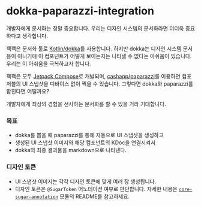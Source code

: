 # dokka-paparazzi-integration

개발자에게 문서화는 정말 중요합니다. 우리는 디자인 시스템의 문서화라면 더더욱 중요하다고 생각합니다.

꽥꽥은 문서화 툴로 [Kotlin/dokka](https://github.com/Kotlin/dokka)를 사용합니다. 하지만 dokka는 디자인 시스템 문서용이 아니기에 이 컴포넌트가 어떻게 보이는지는 나타낼 수 없다는 아쉬움이 있습니다. 우리는 이 아쉬움을 극복하고자 합니다.

꽥꽥은 모두 [Jetpack Compose](https://developer.android.com/jetpack/compose)로 개발되며, [cashapp/paparazzi](https://github.com/cashapp/paparazzi)를 이용하면 컴포저블의 UI 스냅샷을 디바이스 없이 찍을 수 있습니다. 그렇다면 dokka와 paparazzi를 합친다면 어떨까요?

개발자에게 최상의 경험을 선사하는 문서화를 할 수 있을 거라 기대합니다.

### 목표

- dokka를 뽑을 때 paparazzi를 통해 자동으로 UI 스냅샷을 생성하고
- 생성된 UI 스냅샷 이미지와 해당 컴포넌트의 KDoc을 연결시켜서
- dokka의 최종 결과물을 markdown으로 나타낸다.

### 디자인 토큰

- UI 스냅샷 이미지는 각각 디자인 토큰에 맞게 여러 장 생성됩니다.
- 디자인 토큰은 `@SugarToken` 어노테이션 여부로 판단합니다. 자세한 내용은 [`core-sugar-annotation`](../core-sugar-annotation) 모듈의 README를 참고하세요.

